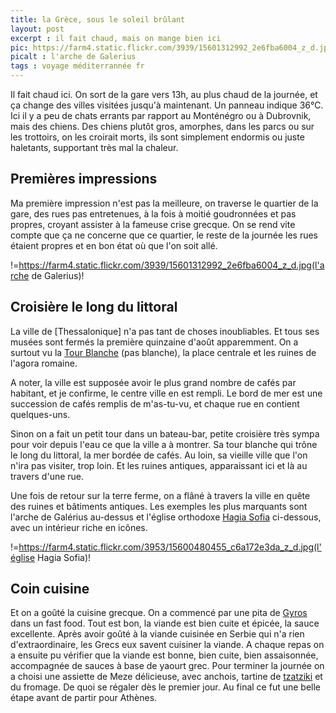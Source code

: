```yaml
---
title: la Grèce, sous le soleil brûlant
layout: post
excerpt : il fait chaud, mais on mange bien ici
pic: https://farm4.static.flickr.com/3939/15601312992_2e6fba6004_z_d.jpg
picalt : l'arche de Galerius
tags : voyage méditerrannée fr
---
```


Il fait chaud ici. On sort de la gare vers 13h, au plus chaud de la journée, et ça change des villes visitées jusqu'à maintenant. Un panneau indique 36°C. Ici il y a peu de chats errants par rapport au Monténégro ou à Dubrovnik, mais des chiens. Des chiens plutôt gros, amorphes, dans les parcs ou sur les trottoirs, on les croirait morts, ils sont simplement endormis ou juste haletants, supportant très mal la chaleur.

## Premières impressions

Ma première impression n'est pas la meilleure, on traverse le quartier de la gare, des rues pas entretenues, à la fois à moitié goudronnées et pas propres, croyant assister à la fameuse crise grecque. On se rend vite compte que ça ne concerne que ce quartier, le reste de la journée les rues étaient propres et en bon état où que l'on soit allé.

!=https://farm4.static.flickr.com/3939/15601312992_2e6fba6004_z_d.jpg(l'arche de Galerius)!

## Croisière le long du littoral

La ville de [Thessalonique] n'a pas tant de choses inoubliables. Et tous ses musées sont fermés la première quinzaine d'août apparemment. On a surtout vu la [Tour Blanche][tour-blanche] (pas blanche), la place centrale et les ruines de l'agora romaine.

A noter, la ville est supposée avoir le plus grand nombre de cafés par habitant, et je confirme, le centre ville en est rempli. Le bord de mer est une succession de cafés remplis de m'as-tu-vu, et chaque rue en contient quelques-uns.

Sinon on a fait un petit tour dans un bateau-bar, petite croisière très sympa pour voir depuis l'eau ce que la ville a à montrer. Sa tour blanche qui trône le long du littoral, la mer bordée de cafés. Au loin, sa vieille ville que l'on n'ira pas visiter, trop loin. Et les ruines antiques, apparaissant ici et là au travers d'une rue.

Une fois de retour sur la terre ferme, on a flâné à travers la ville en quête des ruines et bâtiments antiques. Les exemples les plus marquants sont l'arche de Galérius au-dessus et l'église orthodoxe [Hagia Sofia][hagia-sophia] ci-dessous, avec un intérieur riche en icônes.

!=https://farm4.static.flickr.com/3953/15600480455_c6a172e3da_z_d.jpg(l'église Hagia Sofia)!

## Coin cuisine
Et on a goûté la cuisine grecque. On a commencé par une pita de [Gyros] dans un fast food. Tout est bon, la viande est bien cuite et épicée, la sauce excellente. Après avoir goûté à la viande cuisinée en Serbie qui n'a rien d'extraordinaire, les Grecs eux savent cuisiner la viande. A chaque repas on a ensuite pu vérifier que la viande est bonne, bien cuite, bien assaisonnée, accompagnée de sauces à base de yaourt grec. Pour terminer la journée on a choisi une assiette de Meze délicieuse, avec anchois, tartine de [tzatziki] et du fromage. De quoi se régaler dès le premier jour. 
Au final ce fut une belle étape avant de partir pour Athènes.

[Thessaloniki]: http://fr.wikipedia.org/wiki/Thessalonique "Thessaloniki est la deuxième ville de Grèce avec 350 000 habitants"
[hagia-sophia]: http://fr.wikipedia.org/wiki/%C3%89glise_Sainte-Sophie_de_Thessalonique "Église orthodoxe Sainte-Sophie"
[tour-blanche]: http://fr.wikipedia.org/wiki/Tour_blanche_%28Thessalonique%29 "Symbole de Thessalonique"
[Gyros]: http://fr.wikipedia.org/wiki/Gyros "le sandwich grec"
[tzatziki]: http://fr.wikipedia.org/wiki/Tzatz%C3%ADki
